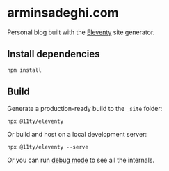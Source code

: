 # arminsadeghi.com

Personal blog built with the [Eleventy](https://www.11ty.dev/) site generator.

## Install dependencies

```
npm install
```

## Build

Generate a production-ready build to the `_site` folder:

```
npx @11ty/eleventy
```

Or build and host on a local development server:

```
npx @11ty/eleventy --serve
```

Or you can run [debug mode](https://www.11ty.dev/docs/debugging/) to see all the internals.
